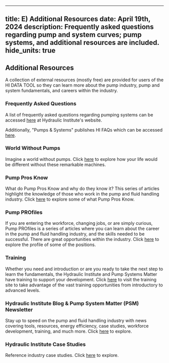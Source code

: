 -----
title: E) Additional Resources
date:  April 19th, 2024
description: Frequently asked questions regarding pump and system curves; pump systems, and additional resources are included.
hide_units: true
-----

## Additional Resources

A collection of external resources (mostly free) are provided for users of the HI DATA TOOL so they can learn more about the pump industry, pump and system fundamentals, and careers within the industry.

### Frequently Asked Questions

A list of frequently asked questions regarding pumping systems can be accessed <a href="https://www.pumps.org/resources/pump-faqs/" target="_blank">here</a> at Hydraulic Institute's website.

Additionally, "Pumps & Systems" publishes HI FAQs which can be accessed <a href="https://www.pumpsandsystems.com/hi-pump-faqs" target="_blank">here</a>.

### World Without Pumps

Imagine a world without pumps. Click <a href="https://www.pumps.org/a-world-without-pumps/" target="_blank">here</a> to explore how your life would be different without these remarkable machines. 

### Pump Pros Know 

What do Pump Pros Know and why do they know it? This series of articles highlight the knowledge of those who work in the pump and fluid handling industry. Click <a href="https://www.pumps.org/pump-pros-know/" target="_blank">here</a> to explore some of what Pump Pros Know.  

### Pump PROfiles 

If you are entering the workforce, changing jobs, or are simply curious, Pump PROfiles is a series of articles where you can learn about the career in the pump and fluid handling industry, and the skills needed to be successful. There are great opportunities within the industry. Click <a href="https://www.pumps.org/pump-profiles/" target="_blank">here</a> to explore the profile of some of the positions.   

### Training

Whether you need and introduction or are you ready to take the next step to learn the fundamentals, the Hydraulic Institute and Pump Systems Matter have training to support your development. Click <a href="https://training.pumps.org/" target="_blank">here</a> to visit the training  site to take advantage of the vast training opportunities from introductory to advanced levels.  

### Hydraulic Institute Blog & Pump System Matter (PSM) Newsletter

Stay up to speed on the pump and fluid handling industry with news covering tools, resources, energy efficiency, case studies, workforce development, training, and much more. Click <a href="https://www.pumps.org/resources/blog/" target="_blank">here</a> to explore.  

### Hydraulic Institute Case Studies

Reference industry case studies. Click <a href=" https://www.pumps.org/category/blogs/case-studies/" target="_blank">here</a> to explore.